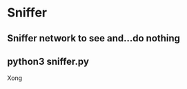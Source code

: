 # Sniffer
Sniffer network to see and...do nothing<br>
---------------
python3 sniffer.py<br>
---------------
Xong<br>
